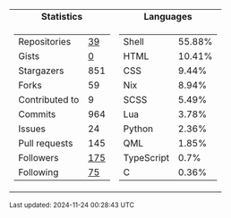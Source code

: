 
<table>
  <tr align="center">
    <td><b>Statistics</b></td>
    <td><b>Languages</b></td>
  </tr>
  <tr valign="top">
    <td>
      <table>
        <tr><td>Repositories</td><td><a href="https://github.com/Ruixi-rebirth?tab=repositories">39</a></td></tr>
        <tr><td>Gists</td><td><a href="https://gist.github.com/Ruixi-rebirth">0</a></td></tr>
        <tr><td>Stargazers</td><td>851</td></tr>
        <tr><td>Forks</td><td>59</td></tr>
        <tr><td>Contributed to</td><td>9</td></tr>
        <tr><td>Commits</td><td>964</td></tr>
        <tr><td>Issues</td><td>24</td></tr>
        <tr><td>Pull requests</td><td>145</td></tr>
        <tr><td>Followers</td><td><a href="https://github.com/Ruixi-rebirth?tab=followers">175</a></td></tr>
        <tr><td>Following</td><td><a href="https://github.com/Ruixi-rebirth?tab=following">75</a></td></tr>
      </table>
    </td>
    <td>
      <table>
        <tr><td>Shell</td><td>55.88%</td></tr>
<tr><td>HTML</td><td>10.41%</td></tr>
<tr><td>CSS</td><td>9.44%</td></tr>
<tr><td>Nix</td><td>8.94%</td></tr>
<tr><td>SCSS</td><td>5.49%</td></tr>
<tr><td>Lua</td><td>3.78%</td></tr>
<tr><td>Python</td><td>2.36%</td></tr>
<tr><td>QML</td><td>1.85%</td></tr>
<tr><td>TypeScript</td><td>0.7%</td></tr>
<tr><td>C</td><td>0.36%</td></tr>
      </table>
    </td>
  </tr>
</table>

<sub>Last updated: 2024-11-24 00:28:43 UTC</sub>
